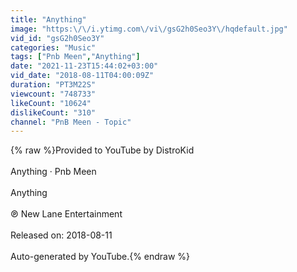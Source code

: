 ```yaml
---
title: "Anything"
image: "https:\/\/i.ytimg.com\/vi\/gsG2h0Seo3Y\/hqdefault.jpg"
vid_id: "gsG2h0Seo3Y"
categories: "Music"
tags: ["Pnb Meen","Anything"]
date: "2021-11-23T15:44:02+03:00"
vid_date: "2018-08-11T04:00:09Z"
duration: "PT3M22S"
viewcount: "748733"
likeCount: "10624"
dislikeCount: "310"
channel: "PnB Meen - Topic"
---
```

{% raw %}Provided to YouTube by DistroKid<br /><br />Anything · Pnb Meen<br /><br />Anything<br /><br />℗ New Lane Entertainment<br /><br />Released on: 2018-08-11<br /><br />Auto-generated by YouTube.{% endraw %}
